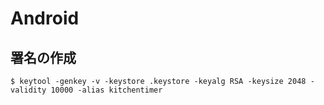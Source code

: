 # Android

## 署名の作成

```
$ keytool -genkey -v -keystore .keystore -keyalg RSA -keysize 2048 -validity 10000 -alias kitchentimer
```
